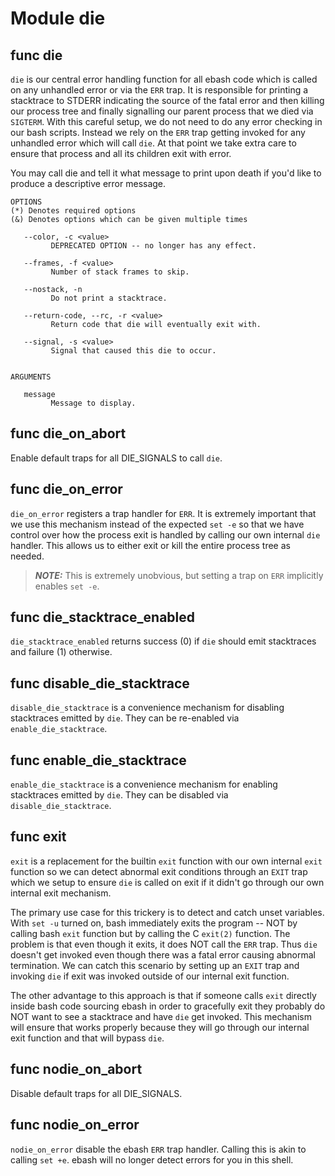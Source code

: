 # Module die


## func die

`die` is our central error handling function for all ebash code which is called on any unhandled error or via the `ERR`
trap. It is responsible for printing a stacktrace to STDERR indicating the source of the fatal error and then killing
our process tree and finally signalling our parent process that we died via `SIGTERM`. With this careful setup, we do
not need to do any error checking in our bash scripts. Instead we rely on the `ERR` trap getting invoked for any
unhandled error which will call `die`. At that point we take extra care to ensure that process and all its children exit
with error.

You may call die and tell it what message to print upon death if you'd like to produce a descriptive error message.

```Groff
OPTIONS
(*) Denotes required options
(&) Denotes options which can be given multiple times

   --color, -c <value>
         DEPRECATED OPTION -- no longer has any effect.

   --frames, -f <value>
         Number of stack frames to skip.

   --nostack, -n
         Do not print a stacktrace.

   --return-code, --rc, -r <value>
         Return code that die will eventually exit with.

   --signal, -s <value>
         Signal that caused this die to occur.


ARGUMENTS

   message
         Message to display.
```

## func die_on_abort

Enable default traps for all DIE_SIGNALS to call `die`.

## func die_on_error

`die_on_error` registers a trap handler for `ERR`. It is extremely important that we use this mechanism instead of the
expected `set -e` so that we have control over how the process exit is handled by calling our own internal `die`
handler. This allows us to either exit or kill the entire process tree as needed.

> **_NOTE:_** This is extremely unobvious, but setting a trap on `ERR` implicitly enables `set -e`.

## func die_stacktrace_enabled

`die_stacktrace_enabled` returns success (0) if `die` should emit stacktraces and failure (1) otherwise.

## func disable_die_stacktrace

`disable_die_stacktrace` is a convenience mechanism for disabling stacktraces emitted by `die`. They can be re-enabled
via `enable_die_stacktrace`.

## func enable_die_stacktrace

`enable_die_stacktrace` is a convenience mechanism for enabling stacktraces emitted by `die`. They can be disabled via
`disable_die_stacktrace`.

## func exit

`exit` is a replacement for the builtin `exit` function with our own internal `exit` function so we can detect abnormal
exit conditions through an `EXIT` trap which we setup to ensure `die` is called on exit if it didn't go through our own
internal exit mechanism.

The primary use case for this trickery is to detect and catch unset variables. With `set -u` turned on, bash immediately
exits the program -- NOT by calling bash `exit` function but by calling the C `exit(2)` function. The problem is that
even though it exits, it does NOT call the `ERR` trap. Thus `die` doesn't get invoked even though there was a fatal
error causing abnormal termination. We can catch this scenario by setting up an `EXIT` trap and invoking `die` if exit
was invoked outside of our internal exit function.

The other advantage to this approach is that if someone calls `exit` directly inside bash code sourcing ebash in order to
gracefully exit they probably do NOT want to see a stacktrace and have `die` get invoked. This mechanism will ensure
that works properly because they will go through our internal exit function and that will bypass `die`.

## func nodie_on_abort

Disable default traps for all DIE_SIGNALS.

## func nodie_on_error

`nodie_on_error` disable the ebash `ERR` trap handler. Calling this is akin to calling `set +e`. ebash will no longer
detect errors for you in this shell.
